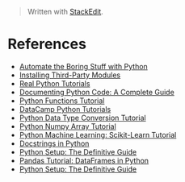 > Written with [StackEdit](https://stackedit.io/).

# References

- [Automate the Boring Stuff with Python](https://automatetheboringstuff.com/)
- [Installing Third-Party Modules](https://automatetheboringstuff.com/appendixa/)
- [Real Python Tutorials](https://realpython.com/)
- [Documenting Python Code: A Complete Guide](https://realpython.com/documenting-python-code/)
- [Python Functions Tutorial](https://www.datacamp.com/community/tutorials/functions-python-tutorial)
- [DataCamp Python Tutorials](https://www.datacamp.com/community/tutorials?page=10)
- [Python Data Type Conversion Tutorial](https://www.datacamp.com/community/tutorials/python-data-type-conversion)
- [Python Numpy Array Tutorial](https://www.datacamp.com/community/tutorials/python-numpy-tutorial)
- [Python Machine Learning: Scikit-Learn Tutorial](https://www.datacamp.com/community/tutorials/machine-learning-python)
- [Docstrings in Python](https://www.datacamp.com/community/tutorials/docstrings-python)
- [Python Setup: The Definitive Guide](https://www.datacamp.com/community/tutorials/python-developer-set-up)
- [Pandas Tutorial: DataFrames in Python](https://www.datacamp.com/community/tutorials/pandas-tutorial-dataframe-python)
- [Python Setup: The Definitive Guide](https://www.datacamp.com/community/tutorials/python-developer-set-up)
<!--stackedit_data:
eyJoaXN0b3J5IjpbLTE5MjUxMDMwMyw0OTQ2MjkwMzcsLTE0OD
E0ODI1MjQsMTc5NjYxODQ4MCwtNzIwMzA1Mzg2LDExOTUyNjUx
NzIsMTMwOTA5OTM3M119
-->